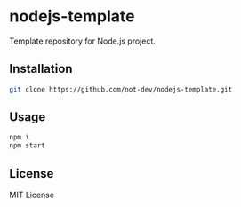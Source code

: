 <!-- ![](./res/) -->

# nodejs-template

Template repository for Node.js project.

## Installation

```sh
git clone https://github.com/not-dev/nodejs-template.git
```

## Usage

```sh
npm i
npm start
```

## License

MIT License
